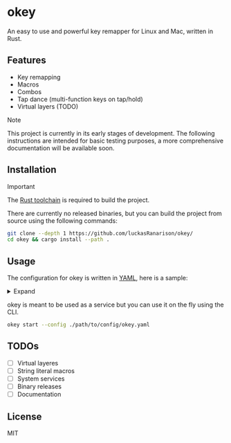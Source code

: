 # okey

An easy to use and powerful key remapper for Linux and Mac, written in Rust.

## Features

- Key remapping
- Macros
- Combos
- Tap dance (multi-function keys on tap/hold)
- Virtual layers (TODO)

> [!NOTE]
> This project is currently in its early stages of development. The following instructions are intended for basic testing purposes, a more comprehensive documentation will be available soon.

## Installation

> [!IMPORTANT]
> The [Rust toolchain](https://rustup.rs/) is required to build the project.

There are currently no released binaries, but you can build the project from source using the following commands:

```bash
git clone --depth 1 https://github.com/luckasRanarison/okey/
cd okey && cargo install --path .
```

## Usage

The configuration for okey is written in [YAML](https://yaml.org/), here is a sample:

<details>

<summary>Expand</summary>

```yaml
keyboards:
  - name: "AT Translated Set 2 keyboard"

    keys:
      KEY_Q: KEY_A
      KEY_CAPSLOCK: [KEY_H, KEY_E, KEY_L, KEY_L, KEY_O]

    combos:
      - keys: [KEY_D, KEY_F]
        action: KEY_LEFTCTRL

    tap_dances:
      KEY_S:
        tap: KEY_S
        hold: KEY_LEFTSHIFT

    layers:
      my_layer:
        modifier:
          key: KEY_C
          # type: momentary (default) | toggle | oneshoot
        keys:
          KEY_A: KEY_D
```

</details>

okey is meant to be used as a service but you can use it on the fly using the CLI.

```bash
okey start --config ./path/to/config/okey.yaml
```

## TODOs

- [ ] Virtual layeres
- [ ] String literal macros
- [ ] System services
- [ ] Binary releases
- [ ] Documentation

## License

MIT
